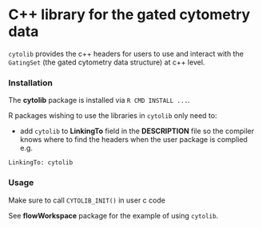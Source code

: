 # C++ library for the gated cytometry data

`cytolib` provides the c++ headers for users to use and interact with the `GatingSet` (the gated cytometry data structure) at c++ level.

### Installation
The **cytolib** package is installed via `R CMD INSTALL ...`. 

R packages wishing to use the libraries in `cytolib` only need to:

- add `cytolib` to **LinkingTo** field in the **DESCRIPTION** file so the compiler knows where to find the headers when the user package is complied
e.g.

```
LinkingTo: cytolib
```
### Usage
Make sure to call `CYTOLIB_INIT()` in user c code

See **flowWorkspace** package for the example of using `cytolib`.
